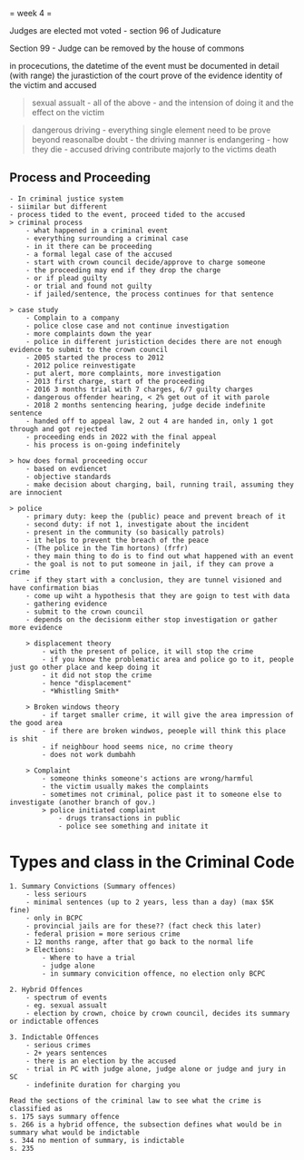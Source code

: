 = week 4 = 

Judges are elected mot voted - section 96 of Judicature 

Section 99 - Judge can be removed by the house of commons

in procecutions, the datetime of the event must be documented in detail (with range)
the jurastiction of the court
prove of the evidence
identity of the victim and accused 

> sexual assualt
    - all of the above
    - and the intension of doing it and the effect on the victim

> dangerous driving
    - everything single element need to be prove beyond reasonalbe doubt
    - the driving manner is endangering 
    - how they die
    - accused driving contribute majorly to the victims death

## Process and Proceeding
    - In criminal justice system 
    - siimilar but different
    - process tided to the event, proceed tided to the accused
    > criminal process
        - what happened in a criminal event
        - everything surrounding a criminal case
        - in it there can be proceeding
        - a formal legal case of the accused
        - start with crown council decide/approve to charge someone 
        - the proceeding may end if they drop the charge
        - or if plead guilty
        - or trial and found not guilty
        - if jailed/sentence, the process continues for that sentence
    
    > case study
        - Complain to a company
        - police close case and not continue investigation
        - more complaints down the year
        - police in different juristiction decides there are not enough evidence to submit to the crown council
        - 2005 started the process to 2012
        - 2012 police reinvestigate
        - put alert, more complaints, more investigation
        - 2013 first charge, start of the proceeding
        - 2016 3 months trial with 7 charges, 6/7 guilty charges
        - dangerous offender hearing, < 2% get out of it with parole
        - 2018 2 months sentencing hearing, judge decide indefinite sentence
        - handed off to appeal law, 2 out 4 are handed in, only 1 got through and got rejected
        - proceeding ends in 2022 with the final appeal
        - his process is on-going indefinitely
    
    > how does formal proceeding occur
        - based on evdiencet
        - objective standards
        - make decision about charging, bail, running trail, assuming they are innocient 
    
    > police
        - primary duty: keep the (public) peace and prevent breach of it
        - second duty: if not 1, investigate about the incident
        - present in the community (so basically patrols)
        - it helps to prevent the breach of the peace
        - (The police in the Tim hortons) (frfr)
        - they main thing to do is to find out what happened with an event
        - the goal is not to put someone in jail, if they can prove a crime
        - if they start with a conclusion, they are tunnel visioned and have confirmation bias
        - come up wiht a hypothesis that they are goign to test with data
        - gathering evidence
        - submit to the crown council
        - depends on the decisionm either stop investigation or gather more evidence
        
        > displacement theory
            - with the present of police, it will stop the crime
            - if you know the problematic area and police go to it, people just go other place and keep doing it
            - it did not stop the crime
            - hence "displacement"
            - *Whistling Smith*

        > Broken windows theory
            - if target smaller crime, it will give the area impression of the good area
            - if there are broken windwos, peoeple will think this place is shit
            - if neighbour hood seems nice, no crime theory
            - does not work dumbahh 
            
        > Complaint
            - someone thinks someone's actions are wrong/harmful
            - the victim usually makes the complaints
            - sometimes not criminal, police past it to someone else to investigate (another branch of gov.)
            > police initiated complaint
                - drugs transactions in public 
                - police see something and initate it 
    

# Types and class in the Criminal Code
    1. Summary Convictions (Summary offences)
        - less seriours 
        - minimal sentences (up to 2 years, less than a day) (max $5K fine)
        - only in BCPC
        - provincial jails are for these?? (fact check this later)
        - federal prision = more serious crime
        - 12 months range, after that go back to the normal life
        > Elections: 
            - Where to have a trial
            - judge alone 
            - in summary convicition offence, no election only BCPC

    2. Hybrid Offences
        - spectrum of events
        - eg. sexual assualt
        - election by crown, choice by crown council, decides its summary or indictable offences 
    
    3. Indictable Offences
        - serious crimes
        - 2+ years sentences 
        - there is an election by the accused 
        - trial in PC with judge alone, judge alone or judge and jury in SC
        - indefinite duration for charging you 

    Read the sections of the criminal law to see what the crime is classified as
    s. 175 says summary offence
    s. 266 is a hybrid offence, the subsection defines what would be in summary what would be indictable
    s. 344 no mention of summary, is indictable
    s. 235 

